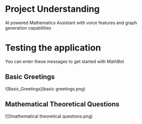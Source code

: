 # Project Understanding
AI powered Mathematics Assistant with voice features and graph generation capabilities

# Testing the application 
You can enter these messages to get started with MathBot
## Basic Greetings
![Basic_Greetings](basic greetings.png)

## Mathematical Theoretical Questions
![](mathematical theoretical questions.png)


